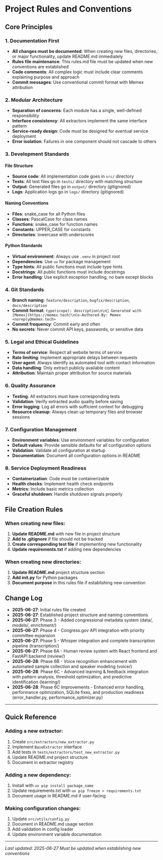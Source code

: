 # Project Rules and Conventions

## Core Principles

### 1. Documentation First
- **All changes must be documented**: When creating new files, directories, or major functionality, update README.md immediately
- **Rules file maintenance**: This rules.md file must be updated when new conventions are established
- **Code comments**: All complex logic must include clear comments explaining purpose and approach
- **Commit messages**: Use conventional commit format with Memex attribution

### 2. Modular Architecture
- **Separation of concerns**: Each module has a single, well-defined responsibility
- **Interface consistency**: All extractors implement the same interface pattern
- **Service-ready design**: Code must be designed for eventual service deployment
- **Error isolation**: Failures in one component should not cascade to others

### 3. Development Standards

#### File Structure
- **Source code**: All implementation code goes in `src/` directory
- **Tests**: All test files go in `tests/` directory with matching structure
- **Output**: Generated files go in `output/` directory (gitignored)
- **Logs**: Application logs go in `logs/` directory (gitignored)

#### Naming Conventions
- **Files**: snake_case for all Python files
- **Classes**: PascalCase for class names
- **Functions**: snake_case for function names
- **Constants**: UPPER_CASE for constants
- **Directories**: lowercase with underscores

#### Python Standards
- **Virtual environment**: Always use `.venv` in project root
- **Dependencies**: Use `uv` for package management
- **Type hints**: All public functions must include type hints
- **Docstrings**: All public functions must include docstrings
- **Error handling**: Use explicit exception handling, no bare except blocks

### 4. Git Standards
- **Branch naming**: `feature/description`, `bugfix/description`, `docs/description`
- **Commit format**: `type(scope): description\n\n🤖 Generated with [Memex](https://memex.tech)\nCo-Authored-By: Memex <noreply@memex.tech>`
- **Commit frequency**: Commit early and often
- **No secrets**: Never commit API keys, passwords, or sensitive data

### 5. Legal and Ethical Guidelines
- **Terms of service**: Respect all website terms of service
- **Rate limiting**: Implement appropriate delays between requests
- **User agent**: Always identify as automated tool with contact information
- **Data handling**: Only extract publicly available content
- **Attribution**: Maintain proper attribution for source materials

### 6. Quality Assurance
- **Testing**: All extractors must have corresponding tests
- **Validation**: Verify extracted audio quality before saving
- **Error logging**: Log all errors with sufficient context for debugging
- **Resource cleanup**: Always clean up temporary files and browser sessions

### 7. Configuration Management
- **Environment variables**: Use environment variables for configuration
- **Default values**: Provide sensible defaults for all configuration options
- **Validation**: Validate all configuration at startup
- **Documentation**: Document all configuration options in README

### 8. Service Deployment Readiness
- **Containerization**: Code must be containerizable
- **Health checks**: Implement health check endpoints
- **Metrics**: Include basic metrics collection
- **Graceful shutdown**: Handle shutdown signals properly

## File Creation Rules

### When creating new files:
1. **Update README.md** with new file in project structure
2. **Add to .gitignore** if file should not be tracked
3. **Create corresponding test file** if implementing new functionality
4. **Update requirements.txt** if adding new dependencies

### When creating new directories:
1. **Update README.md** project structure section
2. **Add __init__.py** for Python packages
3. **Document purpose** in this rules file if establishing new convention

## Change Log
- **2025-06-27**: Initial rules file created
- **2025-06-27**: Established project structure and naming conventions
- **2025-06-27**: Phase 3 - Added congressional metadata system (data/, models/, enrichment/)
- **2025-06-27**: Phase 4 - Congress.gov API integration with priority committee expansion
- **2025-06-27**: Phase 5 - Whisper integration and complete transcription pipeline (transcription/)
- **2025-06-27**: Phase 6A - Human review system with React frontend and FastAPI backend (review/)
- **2025-06-28**: Phase 6B - Voice recognition enhancement with automated sample collection and speaker modeling (voice/)
- **2025-06-28**: Phase 6C - Advanced learning & feedback integration with pattern analysis, threshold optimization, and predictive identification (learning/)
- **2025-06-28**: Phase 6C Improvements - Enhanced error handling, performance optimization, SQLite fixes, and production readiness (error_handler.py, performance_optimizer.py)

---

## Quick Reference

### Adding a new extractor:
1. Create `src/extractors/new_extractor.py`
2. Implement `BaseExtractor` interface
3. Add tests in `tests/extractors/test_new_extractor.py`  
4. Update README.md project structure
5. Document in extractor registry

### Adding a new dependency:
1. Install with `uv pip install package_name`
2. Update requirements.txt with `uv pip freeze > requirements.txt`
3. Document usage in README.md if user-facing

### Making configuration changes:
1. Update `src/utils/config.py`
2. Document in README.md usage section
3. Add validation in config loader
4. Update environment variable documentation

---
*Last updated: 2025-06-27*
*Must be updated when establishing new conventions*